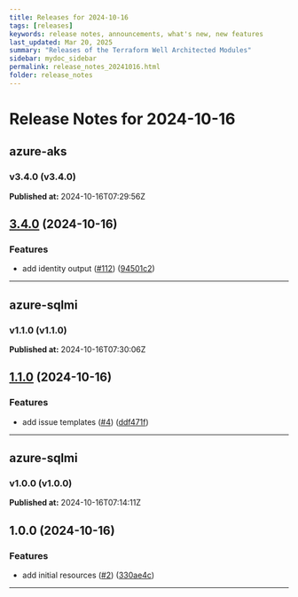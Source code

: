 ```yaml
---
title: Releases for 2024-10-16
tags: [releases]
keywords: release notes, announcements, what's new, new features
last_updated: Mar 20, 2025
summary: "Releases of the Terraform Well Architected Modules"
sidebar: mydoc_sidebar
permalink: release_notes_20241016.html
folder: release_notes
---
```


# Release Notes for 2024-10-16

## azure-aks
### v3.4.0 (v3.4.0)
**Published at:** 2024-10-16T07:29:56Z

## [3.4.0](https://github.com/CloudNationHQ/terraform-azure-aks/compare/v3.3.0...v3.4.0) (2024-10-16)


### Features

* add identity output ([#112](https://github.com/CloudNationHQ/terraform-azure-aks/issues/112)) ([94501c2](https://github.com/CloudNationHQ/terraform-azure-aks/commit/94501c2067c96e1d468b11f12c83b54dc242fe46))

---

## azure-sqlmi
### v1.1.0 (v1.1.0)
**Published at:** 2024-10-16T07:30:06Z

## [1.1.0](https://github.com/CloudNationHQ/terraform-azure-sqlmi/compare/v1.0.0...v1.1.0) (2024-10-16)


### Features

* add issue templates ([#4](https://github.com/CloudNationHQ/terraform-azure-sqlmi/issues/4)) ([ddf471f](https://github.com/CloudNationHQ/terraform-azure-sqlmi/commit/ddf471f87305235bd59ad880b7f04f085ef51fee))

---

## azure-sqlmi
### v1.0.0 (v1.0.0)
**Published at:** 2024-10-16T07:14:11Z

## 1.0.0 (2024-10-16)


### Features

* add initial resources ([#2](https://github.com/CloudNationHQ/terraform-azure-sqlmi/issues/2)) ([330ae4c](https://github.com/CloudNationHQ/terraform-azure-sqlmi/commit/330ae4c0a1876287d07bee00d679ab87a08019d5))

---

